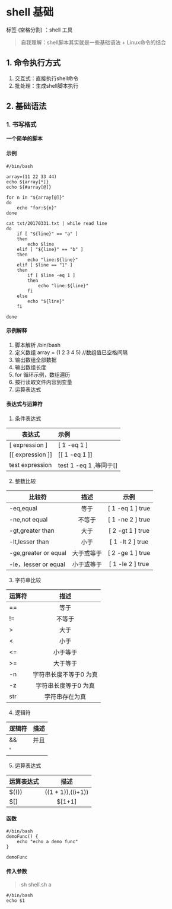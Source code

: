 # shell 基础

标签 (空格分割) ：shell 工具

> 自我理解：shell脚本其实就是一些基础语法 + Linux命令的结合

## 1. 命令执行方式

1. 交互式：直接执行shell命令
2. 批处理：生成shell脚本执行 


## 2. 基础语法

### 1. 书写格式

**一个简单的脚本**

#### 示例
```shell
#/bin/bash

array=(11 22 33 44)
echo ${array[*]}
echo ${#array[@]}

for n in "${array[@]}"
do
	echo "for:${n}"
done

cat txt/20170331.txt | while read line
do
	if [ "${line}" == "a" ]
	then
		echo $line
	elif [ "${line}" == "b" ]
	then
		echo "line:${line}"
	elif [ $line == "1" ]
	then
		if [ $line -eq 1 ]
		then
			echo "line:${line}"
		fi
	else
		echo "${line}"
	fi
	
done
```
#### 示例解释
1. 脚本解析 /bin/bash
2. 定义数组 array = (1 2 3 4 5) //数组值已空格间隔
3. 输出数组全部数据 
4. 输出数组长度
5. for 循环示例，数组遍历
6. 按行读取文件内容到变量
7. 运算表达式

#### 表达式与运算符

1. 条件表达式

|表达式|示例|
|------|:---|
|[ expression ]|[ 1 -eq 1 ]|
|[[ expression ]]|[[ 1 -eq 1 ]]|
|test expression|test 1 -eq 1 ,等同于[]|

2. 整数比较

|比较符|描述|示例|
|------|:---:|:----:|
|-eq,equal    |等于  |[ 1 -eq 1 ] true|
|-ne,not equal|不等于|[ 1 -ne 2 ] true|
|-gt,greater than|大于|[ 2 -gt 1 ] true|
|-lt,lesser than|小于|[ 1 -lt 2 ] true|
|-ge,greater or equal|大于或等于|[ 2 -ge 1 ] true|
|-le，lesser or equal|小于或等于|[ 1 -le 2 ] true|

3. 字符串比较

|运算符|描述|
|------|:---:|
|==|等于|
|!=|不等于|
|>|大于|
|<|小于|
|<=|小于等于|
|>=|大于等于|
|-n|字符串长度不等于0 为真|
|-z|字符串长度等于0 为真|
|str|字符串存在为真|

4. 逻辑符

|逻辑符|描述|
|------|:---:|
|&&|并且|
| '||' |或者|

5. 运算表达式

|运算表达式|描述|
|------|:---:|
|$(())|$((1+1)),$((i+1))|
|$[]|$[1+1]|

#### 函数

```shell
#/bin/bash
demoFunc() {
	echo "echo a demo func"
}

demoFunc
```

#### 传入参数

> sh shell.sh a

```shell
#/bin/bash
echo $1
```
